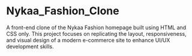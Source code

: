# Nykaa_Fashion_Clone
A front-end clone of the Nykaa Fashion homepage built using HTML and CSS only. This project focuses on replicating the layout, responsiveness, and visual design of a modern e-commerce site to enhance UI/UX development skills.
